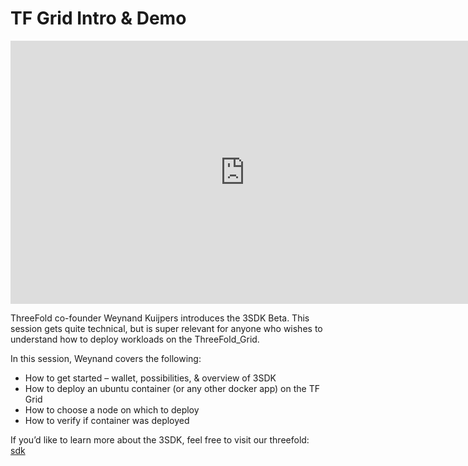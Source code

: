 # TF Grid Intro & Demo

<iframe width="750" height="421" src="https://www.youtube.com/embed/7m48_ERgxsg?start=25" frameborder="0" allow="accelerometer; autoplay; encrypted-media; gyroscope; picture-in-picture" allowfullscreen></iframe>

ThreeFold co-founder Weynand Kuijpers introduces the 3SDK Beta. This session gets quite technical, but is super relevant for anyone who wishes to understand how to deploy workloads on the ThreeFold_Grid.

In this session, Weynand covers the following:

- How to get started – wallet, possibilities, & overview of 3SDK
- How to deploy an ubuntu container (or any other docker app) on the TF Grid
- How to choose a node on which to deploy
- How to verify if container was deployed

If you’d like to learn more about the 3SDK, feel free to visit our threefold: [sdk](manual:manual3_home_new)
